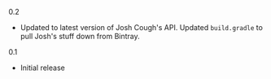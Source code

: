 0.2
* Updated to latest version of Josh Cough's API. Updated `build.gradle`
  to pull Josh's stuff down from Bintray.

0.1
* Initial release
